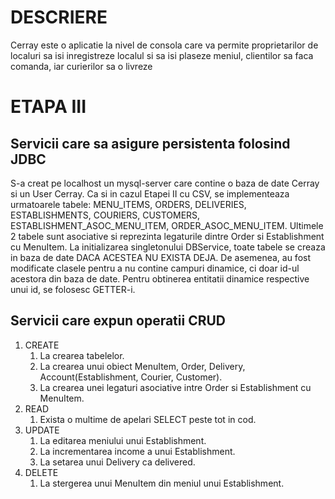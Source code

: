 # DESCRIERE
Cerray este o aplicatie la nivel de consola care va permite proprietarilor de localuri sa isi inregistreze localul si sa isi plaseze meniul, clientilor sa faca comanda, iar curierilor sa o livreze

# ETAPA III
## Servicii care sa asigure persistenta folosind JDBC

S-a creat pe localhost un mysql-server care contine o baza de date Cerray si un User Cerray.
Ca si in cazul Etapei II cu CSV, se implementeaza urmatoarele tabele:
MENU_ITEMS, ORDERS, DELIVERIES, ESTABLISHMENTS, COURIERS, CUSTOMERS, ESTABLISHMENT_ASOC_MENU_ITEM, ORDER_ASOC_MENU_ITEM.
Ultimele 2 tabele sunt asociative si reprezinta legaturile dintre Order si Establishment cu MenuItem.
La initializarea singletonului DBService, toate tabele se creaza in baza de date DACA ACESTEA NU EXISTA DEJA. 
De asemenea, au fost modificate clasele pentru a nu contine campuri dinamice, ci doar id-ul acestora din baza de date. Pentru obtinerea entitatii dinamice respective unui id, se folosesc GETTER-i. 

## Servicii care expun operatii CRUD

1. CREATE
    1. La crearea tabelelor.
    2. La crearea unui obiect MenuItem, Order, Delivery, Account(Establishment, Courier, Customer).
    3. La crearea unei legaturi asociative intre Order si Establishment cu MenuItem.
2. READ
    1. Exista o multime de apelari SELECT peste tot in cod.
3. UPDATE
    1. La editarea meniului unui Establishment.
    2. La incrementarea income a unui Establishment.
    3. La setarea unui Delivery ca delivered.
4. DELETE
    1. La stergerea unui MenuItem din meniul unui Establishment.

